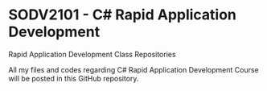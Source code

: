 # SODV2101 - C# Rapid Application Development 
Rapid Application Development Class Repositories

All my files and codes regarding C# Rapid Application
Development Course will be posted in this GitHub repository.
